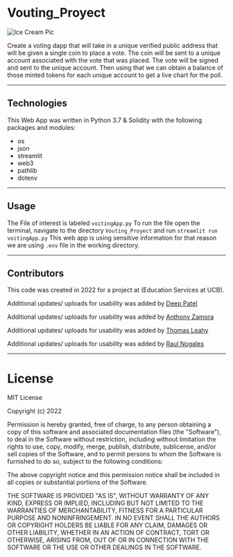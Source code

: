 # Vouting_Proyect

![Ice Cream Pic](https://github.com/rulo96z/Vouting_Proyect/blob/master/image/Eii7lfJWAAEQJ-n.png?raw=True)

Create a voting dapp that will take in a unique verified public address that will be given a single coin to place a vote. The coin will be sent to a unique account associated with the vote that was placed. The vote will be signed and sent to the unique account. Then using that we can obtain a balance of those minted tokens for each unique account to get a live chart for the poll.

---
## Technologies

This Web App was written in Python 3.7 & Solidity with the following packages and modules:

- os
- json
- streamlit
- web3
- pathlib
- dotenv
---
## Usage

The File of interest is labeled ``` voitingApp.py ```
To run the file open the terminal, navigate to the directory ```Vouting_Proyect``` and run ``` streamlit run voitingApp.py ```
This web app is using sensitive information for that reason we are using ``` .env ``` file in the working directory.

---
## Contributors

This code was created in 2022 for a project at (Education Services at UCB). 

Additional updates/ uploads for usability was added by [Deep Patel](mailto:deep4patel9@gmail.com)

Additional updates/ uploads for usability was added by [Anthony Zamora](mailto:freshfarm99@gmail.com)

Additional updates/ uploads for usability was added by [Thomas Leahy](mailto:thomasleahy6@gmail.com)

Additional updates/ uploads for usability was added by [Raul Nogales](mailto:rulo.nogales@nogalesinvestments.com)

---
# License
MIT License

Copyright (c) 2022 

Permission is hereby granted, free of charge, to any person obtaining a copy
of this software and associated documentation files (the "Software"), to deal
in the Software without restriction, including without limitation the rights
to use, copy, modify, merge, publish, distribute, sublicense, and/or sell
copies of the Software, and to permit persons to whom the Software is
furnished to do so, subject to the following conditions:

The above copyright notice and this permission notice shall be included in all
copies or substantial portions of the Software.

THE SOFTWARE IS PROVIDED "AS IS", WITHOUT WARRANTY OF ANY KIND, EXPRESS OR
IMPLIED, INCLUDING BUT NOT LIMITED TO THE WARRANTIES OF MERCHANTABILITY,
FITNESS FOR A PARTICULAR PURPOSE AND NONINFRINGEMENT. IN NO EVENT SHALL THE
AUTHORS OR COPYRIGHT HOLDERS BE LIABLE FOR ANY CLAIM, DAMAGES OR OTHER
LIABILITY, WHETHER IN AN ACTION OF CONTRACT, TORT OR OTHERWISE, ARISING FROM,
OUT OF OR IN CONNECTION WITH THE SOFTWARE OR THE USE OR OTHER DEALINGS IN THE
SOFTWARE.
